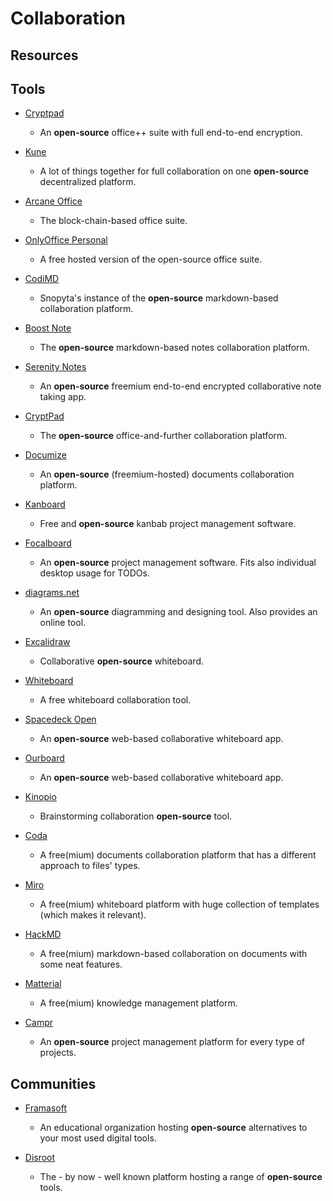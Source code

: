 # Collaboration

## Resources

## Tools

* [Cryptpad](https://cryptpad.fr)
  
  * An **open-source** office++ suite with full end-to-end encryption.

* [Kune](https://kune.cc)
  
  * A lot of things together for full collaboration on one **open-source** decentralized platform.

* [Arcane Office](https://arcaneoffice.com)
  
  * The block-chain-based office suite.

* [OnlyOffice Personal](https://personal.onlyoffice.com)
  
  * A free hosted version of the open-source office suite.

* [CodiMD](https://pad.snopyta.org)
  
  * Snopyta's instance of the **open-source** markdown-based collaboration platform.

* [Boost Note](https://boostnote.io)
  
  * The **open-source** markdown-based notes collaboration platform.

* [Serenity Notes](https://www.serenity.re/en/notes)
  
  * An **open-source** freemium end-to-end encrypted collaborative note taking app.

* [CryptPad](https://cryptpad.fr)
  
  * The **open-source** office-and-further collaboration platform.

* [Documize](https://www.documize.com/)
  
  * An **open-source** (freemium-hosted) documents collaboration platform.

* [Kanboard](https://kanboard.org/)
  
  * Free and **open-source** kanbab project management software.

* [Focalboard](https://www.focalboard.com)
  
  * An **open-source** project management software. Fits also individual desktop usage for TODOs.

* [diagrams.net](https://www.diagrams.net/)
  
  * An **open-source** diagramming and designing tool. Also provides an online tool. 

* [Excalidraw](https://excalidraw.com/)
  
  * Collaborative **open-source** whiteboard.

* [Whiteboard](https://witeboard.com)
  
  * A free whiteboard collaboration tool.

* [Spacedeck Open](https://github.com/spacedeck/spacedeck-open)
  
  * An **open-source** web-based collaborative whiteboard app.

* [Ourboard](https://github.com/raimohanska/r-board)
  
  * An **open-source** web-based collaborative whiteboard app.

* [Kinopio](https://kinopio.club)
  
  * Brainstorming collaboration **open-source** tool.

* [Coda](https://coda.io)
  
  * A free(mium) documents collaboration platform that has a different approach to files' types.

* [Miro](https://miro.com)
  
  * A free(mium) whiteboard platform with huge collection of templates (which makes it relevant).

* [HackMD](https://hackmd.io)
  
  * A free(mium) markdown-based collaboration on documents with some neat features.

* [Matterial](https://www.matterial.com)
  
  * A free(mium) knowledge management platform.

* [Campr](https://campr.biz)
  
  * An **open-source** project management platform for every type of projects.

## Communities

* [Framasoft](https://framasoft.org/en)
  
  * An educational organization hosting **open-source** alternatives to your most used digital tools.

* [Disroot](https://disroot.org)
  
  * The - by now - well known platform hosting a range of **open-source** tools.
